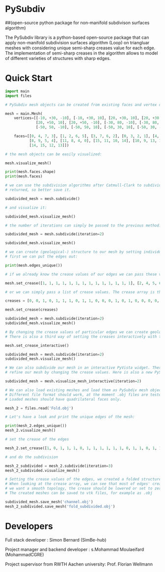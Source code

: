 
# PySubdiv 

##(open-source python package for non-manifold subdivison surfaces algorithm)

The PySubdiv library is a python-based open-source package that can apply non-manifold subdivision surfaces algorithm (Loop) on triangluar meshes with considering unique semi-sharp creases value for each edge. The implementation of semi-sharp creases in the algorithm allows to model of different varieties of structures with sharp edges.


# Quick Start

```python
import main
import files

# PySubdiv mesh objects can be created from existing faces and vertex data:

mesh = main.Mesh(
    vertices=[[-10, +30, -10], [-10, +30, 10], [20, +30, 10], [20, +30, -10], [-10, +50, -10], [-10, +50, 10],
              [20, +50, 10], [20, +50, -10], [-30, 80, -10], [-30, 80, 10], [-30, 60, 10], [-30, 60, -10],
              [-50, 50, -10], [-50, 50, 10], [-50, 30, 10], [-50, 30, -10]],

    faces=[[0, 4, 7, 3], [1, 2, 6, 5], [3, 7, 6, 2], [0, 3, 2, 1], [4, 5, 6, 7], [11, 0, 1, 10], [1, 5, 9, 10],
           [8, 9, 5, 4], [11, 8, 4, 0], [15, 11, 10, 14], [10, 9, 13, 14], [12, 13, 9, 8], [15, 12, 8, 11],
           [14, 15, 12, 13]])

# the mesh objects can be easily visualized:

mesh.visualize_mesh()

print(mesh.faces.shape)
print(mesh.faces)

# we can use the subdivision algorithms after Catmull-Clark to subdivide our mesh. A new PySubdiv mesh object will be
# returned, so better save it.

subdivided_mesh = mesh.subdivide()

# and visualize it:

subdivided_mesh.visualize_mesh()

# the number of iterations can simply be passed to the previous method:

subdivided_mesh = mesh.subdivide(iteration=2)

subdivided_mesh.visualize_mesh()

# we can create (geological-) structure to our mesh by setting individual crease value to the edges of our model
# first we can put the edges out:

print(mesh.edges_unique())

# if we already know the crease values of our edges we can pass these values to our mesh

mesh.set_crease([1, 1, 1, 1, 1, 1, 1, 1, 1, 1, 1, 1, 1, 1], [2, 4, 5, 6, 8, 9, 13, 15, 21, 22, 23, 24, 25, 27])

# or we can simply pass a list of crease values. The crease array is than "filled" from top to bottom.

creases = [0, 0, 1, 0, 1, 1, 1, 0, 1, 1, 0, 0, 0, 1, 0, 1, 0, 0, 0, 0, 0, 1, 1, 1, 1, 1, 0, 1]

mesh.set_crease(creases)

subdivided_mesh = mesh.subdivide(iteration=2)
subdivided_mesh.visualize_mesh()

# By changing the crease values of particular edges we can create geological structures such as channels.
# There is also a third way of setting the creases interactively with the help of a PyVista widget:

mesh.set_crease_interactive()

subdivided_mesh = mesh.subdivide(iteration=2)
subdivided_mesh.visualize_mesh()

# We can also subdivide our mesh in an interactive PyVista widget. There we can change the control cage of our mesh and
# refine our mesh by changing the crease values. Here is also a new PySubdiv mesh object returned!

subdivided_mesh = mesh.visualize_mesh_interactive(iteration=2)

# We can also load existing meshes and load them as PySubdiv mesh objects.
# Different file format should work, at the moment .obj files are testes.
# Loaded meshes should have quadrilateral faces only.

mesh_2 = files.read('Fold.obj')

# Let's have a look and print the unique edges of the mesh:

print(mesh_2.edges_unique())
mesh_2.visualize_mesh()

# set the crease of the edges

mesh_2.set_crease([1, 0, 1, 1, 1, 0, 1, 1, 1, 1, 1, 1, 0, 1, 1, 0, 1, 1, 1, 1, 1, 1, 0, 1, 1, 0, 0, 0])

# and do the subdivision

mesh_2_subdivided = mesh_2.subdivide(iteration=3)
mesh_2_subdivided.visualize_mesh()

# Setting the crease values of the edges, we created a folded structure with a syncline and anticline.
# When looking at the crease array, we can see that most of edges' crease is set to one and only a small fraction where
# we want a smooth topology, the crease should be lowered or set to zero.
# The created meshes can be saved to vtk files, for example as .obj

subdivided_mesh.save_mesh('channel.obj')
mesh_2_subdivided.save_mesh('fold_subdivided.obj')
```


# Developers

Full stack developer : Simon Bernard (SimBe-hub)

Project manager and backend developer : s.Mohammad Moulaeifard (MohammadCGRE)

Project supervisor from RWTH Aachen university: Prof. Florian Wellmann

